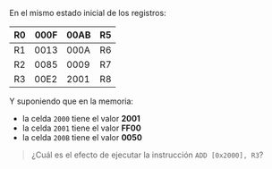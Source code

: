 En el mismo estado inicial de los registros:

| R0 | 000F | 00AB | R5 |
|----|------|------|----|
| R1 | 0013 | 000A | R6 | 
| R2 | 0085 | 0009 | R7 |
| R3 | 00E2 | 2001 | R8 |

Y suponiendo que en la memoria:

* la celda ```2000``` tiene el valor **2001**
* la celda ```2001``` tiene el valor **FF00**
* la celda ```200B``` tiene el valor **0050**
 
> ¿Cuál es el efecto de ejecutar la instrucción ```ADD [0x2000], R3```?